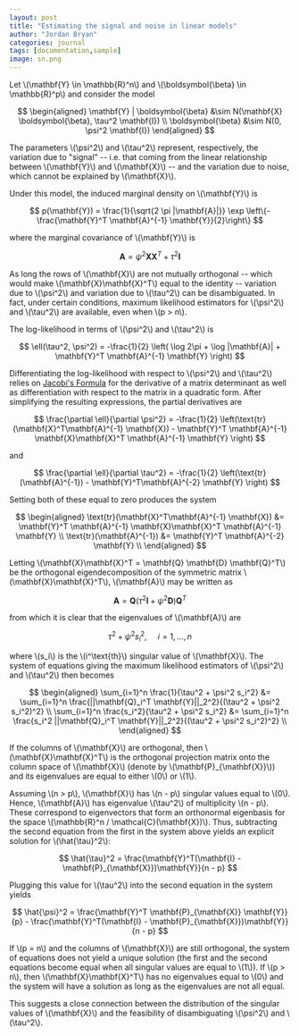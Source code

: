 ```yaml
---
layout: post
title: "Estimating the signal and noise in linear models"
author: "Jordan Bryan"
categories: journal
tags: [documentation,sample]
image: sn.png
---
```


Let \\(\mathbf{Y} \in \mathbb{R}^n\\) and \\(\boldsymbol{\beta} \in \mathbb{R}^p\\) and consider the model

$$
\begin{aligned}
    \mathbf{Y} | \boldsymbol{\beta} &\sim N(\mathbf{X} \boldsymbol{\beta}, \tau^2 \mathbf{I}) \\
    \boldsymbol{\beta} &\sim N(0, \psi^2 \mathbf{I})
\end{aligned}
$$

The parameters \\(\psi^2\\) and \\(\tau^2\\) represent, respectively, the variation due to "signal" -- i.e. that coming from the linear relationship between \\(\mathbf{Y}\\) and \\(\mathbf{X}\\) -- and the variation due to noise, which cannot be explained by \\(\mathbf{X}\\).

Under this model, the induced marginal density on \\(\mathbf{Y}\\) is

$$
p(\mathbf{Y}) = \frac{1}{\sqrt{2 \pi |\mathbf{A}|}} \exp \left\{-\frac{\mathbf{Y}^T \mathbf{A}^{-1} \mathbf{Y}}{2}\right\}
$$

where the marginal covariance of \\(\mathbf{Y}\\) is 

$$
\mathbf{A} = \psi^2 \mathbf{X} \mathbf{X}^T + \tau^2 \mathbf{I}
$$

As long the rows of \\(\mathbf{X}\\) are not mutually orthogonal -- which would make \\(\mathbf{X}\mathbf{X}^T\\) equal to the identity -- variation due to \\(\psi^2\\) and variation due to \\(\tau^2\\) can be disambiguated. In fact, under certain conditions, maximum likelihood estimators for \\(\psi^2\\) and \\(\tau^2\\) are available, even when \\(p > n\\). 

The log-likelihood in terms of \\(\psi^2\\) and \\(\tau^2\\) is

$$
\ell(\tau^2, \psi^2) = -\frac{1}{2} \left( \log 2\pi + \log |\mathbf{A}| + \mathbf{Y}^T \mathbf{A}^{-1} \mathbf{Y} \right)
$$

Differentiating the log-likelihood with respect to \\(\psi^2\\) and \\(\tau^2\\) relies on [Jacobi's Formula](https://en.wikipedia.org/wiki/Jacobi%27s_formula) for the derivative of a matrix determinant as well as differentiation with respect to the matrix in a quadratic form. After simplifying the resulting expressions, the partial derivatives are

$$
\frac{\partial \ell}{\partial \psi^2} = -\frac{1}{2} \left(\text{tr}(\mathbf{X}^T\mathbf{A}^{-1} \mathbf{X}) -  \mathbf{Y}^T \mathbf{A}^{-1} \mathbf{X}\mathbf{X}^T \mathbf{A}^{-1} \mathbf{Y} \right)
$$

and

$$
\frac{\partial \ell}{\partial \tau^2} = -\frac{1}{2} \left(\text{tr}(\mathbf{A}^{-1}) -  \mathbf{Y}^T\mathbf{A}^{-2} \mathbf{Y} \right)
$$

Setting both of these equal to zero produces the system

$$
\begin{aligned}
\text{tr}(\mathbf{X}^T\mathbf{A}^{-1} \mathbf{X}) &=  \mathbf{Y}^T \mathbf{A}^{-1} \mathbf{X}\mathbf{X}^T \mathbf{A}^{-1} \mathbf{Y} \\
\text{tr}(\mathbf{A}^{-1}) &=  \mathbf{Y}^T \mathbf{A}^{-2} \mathbf{Y} \\
\end{aligned}
$$

Letting \\(\mathbf{X}\mathbf{X}^T = \mathbf{Q} \mathbf{D} \mathbf{Q}^T\\) be the orthogonal eigendecomposition of the symmetric matrix \\(\mathbf{X}\mathbf{X}^T\\), \\(\mathbf{A}\\) may be written as

$$
\mathbf{A} = \mathbf{Q} (\tau^2 \mathbf{I} + \psi^2 \mathbf{D})\mathbf{Q}^T
$$

from which it is clear that the eigenvalues of \\(\mathbf{A}\\) are 

$$
\tau^2 + \psi^2 s_i^2, ~~~~~ i = 1, \dots, n
$$

where \\(s_i\\) is the \\(i^\text{th}\\) singular value of \\(\mathbf{X}\\). The system of equations giving the maximum likelihood estimators of \\(\psi^2\\) and \\(\tau^2\\) then becomes

$$
\begin{aligned}
\sum_{i=1}^n \frac{1}{\tau^2 + \psi^2 s_i^2} &=  \sum_{i=1}^n \frac{||\mathbf{Q}_i^T \mathbf{Y}||_2^2}{(\tau^2 + \psi^2 s_i^2)^2} \\
\sum_{i=1}^n \frac{s_i^2}{\tau^2 + \psi^2 s_i^2} &=  \sum_{i=1}^n \frac{s_i^2 ||\mathbf{Q}_i^T \mathbf{Y}||_2^2}{(\tau^2 + \psi^2 s_i^2)^2} \\
\end{aligned}
$$

If the columns of \\(\mathbf{X}\\) are orthogonal, then \\(\mathbf{X}\mathbf{X}^T\\) is the orthogonal projection matrix onto the column space of \\(\mathbf{X}\\) (denote by \\(\mathbf{P}_{\mathbf{X}}\\)) and its eigenvalues are equal to either \\(0\\) or \\(1\\). 

Assuming \\(n > p\\), \\(\mathbf{X}\\) has \\(n - p\\) singular values equal to \\(0\\). Hence, \\(\mathbf{A}\\) has eigenvalue \\(\tau^2\\) of multiplicity \\(n - p\\). These correspond to eigenvectors that form an orthonormal eigenbasis for the space \\(\mathbb{R}^n / \mathcal{C}(\mathbf{X})\\).  Thus, subtracting the second equation from the first in the system above yields an explicit solution for \\(\hat{\tau}^2\\):

$$
\hat{\tau}^2 = \frac{\mathbf{Y}^T(\mathbf{I} - \mathbf{P}_{\mathbf{X}})\mathbf{Y}}{n - p}
$$

Plugging this value for \\(\tau^2\\) into the second equation in the system yields

$$
\hat{\psi}^2 = \frac{\mathbf{Y}^T \mathbf{P}_{\mathbf{X}} \mathbf{Y}}{p} - \frac{\mathbf{Y}^T(\mathbf{I} - \mathbf{P}_{\mathbf{X}})\mathbf{Y}}{n - p}
$$

If \\(p = n\\) and the columns of \\(\mathbf{X}\\) are still orthogonal, the system of equations does not yield a unique solution (the first and the second equations become equal when all singular values are equal to \\(1\\)). If \\(p > n\\), then \\(\mathbf{X}\mathbf{X}^T\\) has no eigenvalues equal to \\(0\\) and the system will have a solution as long as the eigenvalues are not all equal. 

This suggests a close connection between the distribution of the singular values of \\(\mathbf{X}\\) and the feasibility of disambiguating \\(\psi^2\\) and \\(\tau^2\\).

